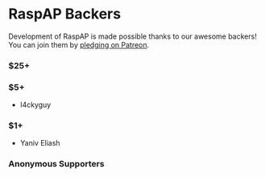 # RaspAP Backers

Development of RaspAP is made possible thanks to our awesome backers!
You can join them by [pledging on Patreon](https://www.patreon.com/billz).

### $25+

### $5+
- l4ckyguy

### $1+
- Yaniv Eliash

### Anonymous Supporters

